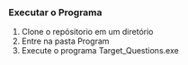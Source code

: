### Executar o Programa
1. Clone o repósitorio em um diretório
2. Entre na pasta Program 
3. Execute o programa Target_Questions.exe